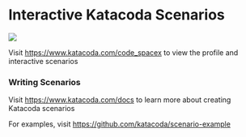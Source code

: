 # Interactive Katacoda Scenarios

[![](http://shields.katacoda.com/katacoda/code_spacex/count.svg)](https://www.katacoda.com/code_spacex "Get your profile on Katacoda.com")

Visit https://www.katacoda.com/code_spacex to view the profile and interactive scenarios

### Writing Scenarios
Visit https://www.katacoda.com/docs to learn more about creating Katacoda scenarios

For examples, visit https://github.com/katacoda/scenario-example
